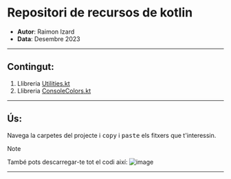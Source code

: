 # Repositori de recursos de kotlin
- **Autor**: Raimon Izard
- **Data**: Desembre 2023

---
## Contingut:
1. Llibreria [Utilities.kt](https://github.com/raimonizard/kotlin/blob/main/src/main/kotlin/Utilities.kt)
2. Llibreria [ConsoleColors.kt](https://github.com/raimonizard/kotlin/blob/main/src/main/kotlin/ConsoleColors.kt)
---

## Ús:
Navega la carpetes del projecte i <kbd>copy</kbd> i <kbd>paste</kbd> els fitxers que t'interessin.


>[!NOTE]
>També pots descarregar-te tot el codi així: ![image](https://github.com/raimonizard/kotlin/assets/97727989/39687d98-faef-4257-b33f-f3b5748bd225)


---
